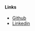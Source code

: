 #### Links
* [Github](https://github.com/hannahsandoval)
* [Linkedin](https://www.linkedin.com/in/hannah-sandoval-8a4a9225/)
